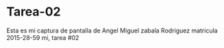 # Tarea-02


Esta es mi captura de pantalla de  Angel Miguel zabala Rodriguez matricula 2015-28-59 mi, tarea #02


